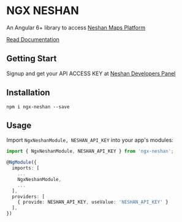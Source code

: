 # NGX NESHAN
An Angular 6+ library to access [Neshan Maps Platform](https://developers.neshan.org/) 

[Read Documentation](https://m-khosravi.github.io/ngx-neshan/documentation/overview.html)

Getting Start
----
Signup and get your API ACCESS KEY at [Neshan Developers Panel](https://developers.neshan.org/panel) 

Installation
----
`npm i ngx-neshan --save`

Usage
-----
Import `NgxNeshanModule, NESHAN_API_KEY` into your app's modules:

``` typescript
import { NgxNeshanModule, NESHAN_API_KEY } from 'ngx-neshan';

@NgModule({
  imports: [
    ...
    NgxNeshanModule,
    ...
  ],
  providers: [
    { provide: NESHAN_API_KEY, useValue: 'NESHAN_API_KEY' }
  ],
})
```

